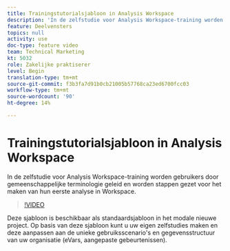 ```yaml
---
title: Trainingstutorialsjabloon in Analysis Workspace
description: 'In de zelfstudie voor Analysis Workspace-training worden gebruikers door gemeenschappelijke terminologie geleid en worden stappen gezet voor het maken van hun eerste analyse in Workspace. '
feature: Deelvensters
topics: null
activity: use
doc-type: feature video
team: Technical Marketing
kt: 5032
role: Zakelijke praktiserer
level: Begin
translation-type: tm+mt
source-git-commit: f3b3fa7d91b0cb21005b57768ca23ed6700fcc03
workflow-type: tm+mt
source-wordcount: '90'
ht-degree: 14%

---
```



# Trainingstutorialsjabloon in Analysis Workspace

In de zelfstudie voor Analysis Workspace-training worden gebruikers door gemeenschappelijke terminologie geleid en worden stappen gezet voor het maken van hun eerste analyse in Workspace.

>[!VIDEO](https://video.tv.adobe.com/v/33773/?quality=12)

Deze sjabloon is beschikbaar als standaardsjabloon in het modale nieuwe project. Op basis van deze sjabloon kunt u uw eigen zelfstudies maken en deze aanpassen aan de unieke gebruiksscenario&#39;s en gegevensstructuur van uw organisatie (eVars, aangepaste gebeurtenissen).
